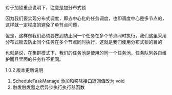 对于加锁重点说明下，注意是加分布式锁

因为我们要实现分布式调度，即去中心化的任务调度，也即调度中心是多节点的，这样就一定程度的避免了单节点问题，

但是，这样做我们必须要做到防止同一个任务在多个节点同时执行，我们这里采用分布式锁去防止同个任务在多个节点同时执行，这就是我们使用分布式锁的目的

也就是说，在集群模式下，我们的任务池是使用的同一个任务池，任务队列各自维护而且里面的任务各不相同。


1.0.2 版本更新说明

1. ScheduleTaskManage 添加和移除接口返回值改为 void
2. 触发触发器之后异步执行执行器函数